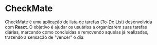 # CheckMate
CheckMate é uma aplicação de lista de tarefas (To-Do List) desenvolvida com **React**. O objetivo é ajudar os usuários a organizarem suas tarefas diárias, marcando como concluídas e removendo aquelas já realizadas, trazendo a sensação de "vencer" o dia.
